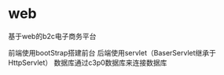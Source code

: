 # web
基于web的b2c电子商务平台

前端使用bootStrap搭建前台
后端使用servlet（BaserServlet继承于HttpServlet）
数据库通过c3p0数据库来连接数据库
